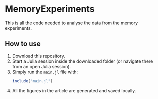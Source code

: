 # MemoryExperiments
This is all the code needed to analyse the data from the memory experiments. 

## How to use
1. Download this repository.
2. Start a Julia session inside the downloaded folder (or navigate there from an open Julia session).
3. Simply run the `main.jl` file with:
   ```julia
   include("main.jl")
   ```
4. All the figures in the article are generated and saved locally.
